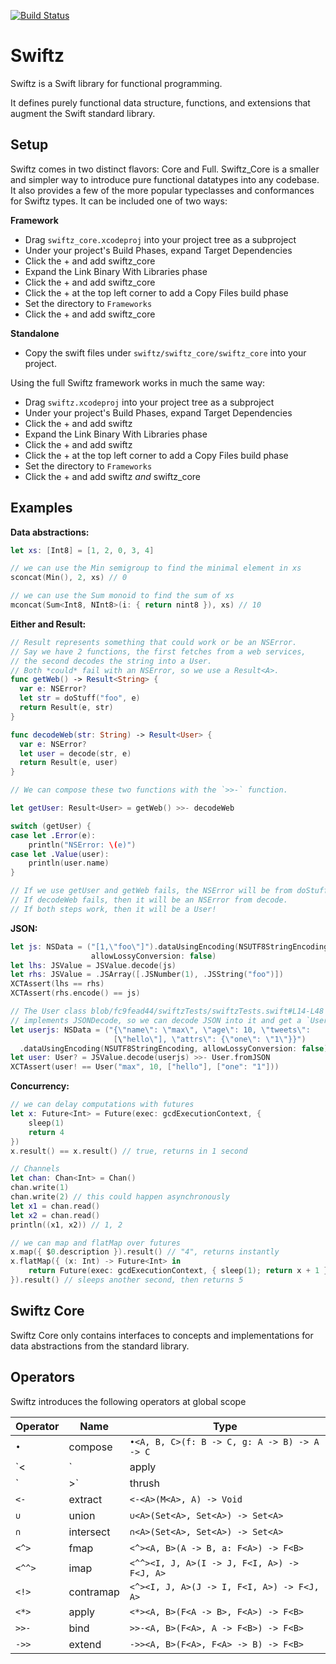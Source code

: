 [![Build Status](https://travis-ci.org/typelift/swiftz.svg)](https://travis-ci.org/typelift/swiftz)

Swiftz
======

Swiftz is a Swift library for functional programming.

It defines purely functional data structure, functions, and extensions that augment the Swift standard library.

Setup
-----

Swiftz comes in two distinct flavors: Core and Full.  Swiftz_Core is
a smaller and simpler way to introduce pure functional datatypes into any
codebase.  It also provides a few of the more popular typeclasses and conformances
for Swiftz types.  It can be included one of two ways:

**Framework**

- Drag `swiftz_core.xcodeproj` into your project tree as a subproject
- Under your project's Build Phases, expand Target Dependencies
- Click the + and add swiftz_core
- Expand the Link Binary With Libraries phase
- Click the + and add swiftz_core
- Click the + at the top left corner to add a Copy Files build phase
- Set the directory to `Frameworks`
- Click the + and add swiftz_core

**Standalone**

- Copy the swift files under `swiftz/swiftz_core/swiftz_core` into your
  project.

Using the full Swiftz framework works in much the same way:

- Drag `swiftz.xcodeproj` into your project tree as a subproject
- Under your project's Build Phases, expand Target Dependencies 
- Click the + and add swiftz
- Expand the Link Binary With Libraries phase
- Click the + and add swiftz
- Click the + at the top left corner to add a Copy Files build phase
- Set the directory to `Frameworks`
- Click the + and add swiftz *and* swiftz_core

Examples
--------

**Data abstractions:**

```swift
let xs: [Int8] = [1, 2, 0, 3, 4]

// we can use the Min semigroup to find the minimal element in xs
sconcat(Min(), 2, xs) // 0

// we can use the Sum monoid to find the sum of xs
mconcat(Sum<Int8, NInt8>(i: { return nint8 }), xs) // 10
```

**Either and Result:**

```swift
// Result represents something that could work or be an NSError.
// Say we have 2 functions, the first fetches from a web services,
// the second decodes the string into a User.
// Both *could* fail with an NSError, so we use a Result<A>.
func getWeb() -> Result<String> {
  var e: NSError?
  let str = doStuff("foo", e)
  return Result(e, str)
}

func decodeWeb(str: String) -> Result<User> {
  var e: NSError?
  let user = decode(str, e)
  return Result(e, user)
}

// We can compose these two functions with the `>>-` function.

let getUser: Result<User> = getWeb() >>- decodeWeb

switch (getUser) {
case let .Error(e): 
	println("NSError: \(e)")
case let .Value(user): 
	println(user.name)
}

// If we use getUser and getWeb fails, the NSError will be from doStuff.
// If decodeWeb fails, then it will be an NSError from decode.
// If both steps work, then it will be a User!
```

**JSON:**

```swift
let js: NSData = ("[1,\"foo\"]").dataUsingEncoding(NSUTF8StringEncoding,
                  allowLossyConversion: false)
let lhs: JSValue = JSValue.decode(js)
let rhs: JSValue = .JSArray([.JSNumber(1), .JSString("foo")])
XCTAssert(lhs == rhs)
XCTAssert(rhs.encode() == js)

// The User class blob/fc9fead44/swiftzTests/swiftzTests.swift#L14-L48
// implements JSONDecode, so we can decode JSON into it and get a `User?`
let userjs: NSData = ("{\"name\": \"max\", \"age\": 10, \"tweets\":
                       [\"hello\"], \"attrs\": {\"one\": \"1\"}}")
  .dataUsingEncoding(NSUTF8StringEncoding, allowLossyConversion: false)
let user: User? = JSValue.decode(userjs) >>- User.fromJSON
XCTAssert(user! == User("max", 10, ["hello"], ["one": "1"]))
```

**Concurrency:**

```swift
// we can delay computations with futures
let x: Future<Int> = Future(exec: gcdExecutionContext, {
	sleep(1)
	return 4
})
x.result() == x.result() // true, returns in 1 second

// Channels
let chan: Chan<Int> = Chan()
chan.write(1)
chan.write(2) // this could happen asynchronously
let x1 = chan.read()
let x2 = chan.read()
println((x1, x2)) // 1, 2

// we can map and flatMap over futures
x.map({ $0.description }).result() // "4", returns instantly
x.flatMap({ (x: Int) -> Future<Int> in
	return Future(exec: gcdExecutionContext, { sleep(1); return x + 1 })
}).result() // sleeps another second, then returns 5
```

Swiftz Core
-----------

Swiftz Core only contains interfaces to concepts and implementations
for data abstractions from the standard library.

Operators
---------

Swiftz introduces the following operators at global scope

Operator | Name      | Type
-------- | --------- | ------------------------------------------
`•`      | compose   | `•<A, B, C>(f: B -> C, g: A -> B) -> A -> C`
`<|`     | apply     | `<|<A, B>(A -> B, A) -> B`
`|>`     | thrush    | `|><A, B>(A, A -> B) -> B`
`<-`     | extract   | `<-<A>(M<A>, A) -> Void`
`∪`      | union     | `∪<A>(Set<A>, Set<A>) -> Set<A>`
`∩`      | intersect | `∩<A>(Set<A>, Set<A>) -> Set<A>`
`<^>`    | fmap      | `<^><A, B>(A -> B, a: F<A>) -> F<B>`
`<^^>`   | imap      | `<^^><I, J, A>(I -> J, F<I, A>) -> F<J, A>`
`<!>`    | contramap | `<^><I, J, A>(J -> I, F<I, A>) -> F<J, A>`
`<*>`    | apply     | `<*><A, B>(F<A -> B>, F<A>) -> F<B>`
`>>-`    | bind      | `>>-<A, B>(F<A>, A -> F<B>) -> F<B>`
`->>`    | extend    | `->><A, B>(F<A>, F<A> -> B) -> F<B>`

